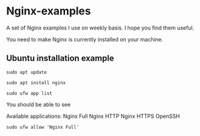 # Nginx-examples
A set of Nginx examples I use on weekly basis. I hope you find them useful.

You need to make Nginx is currently installed on your machine. 

## Ubuntu installation example

```sudo apt update```

```sudo apt install nginx```

```sudo ufw app list```

You should be able to see

Available applications:
  Nginx Full
  Nginx HTTP
  Nginx HTTPS
  OpenSSH
  
```sudo ufw allow 'Nginx Full'```
